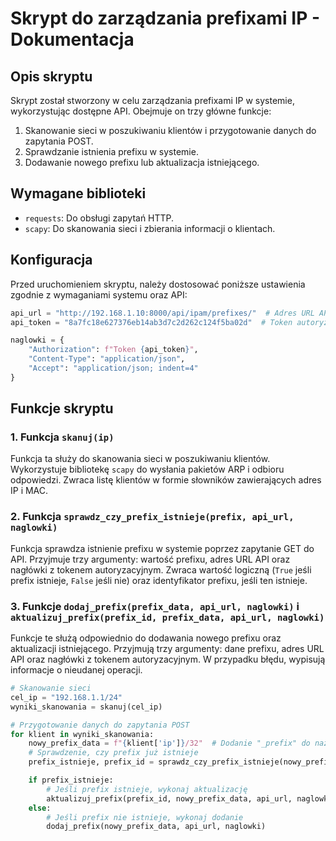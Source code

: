 # Skrypt do zarządzania prefixami IP - Dokumentacja

## Opis skryptu
Skrypt został stworzony w celu zarządzania prefixami IP w systemie, wykorzystując dostępne API. Obejmuje on trzy główne funkcje:
1. Skanowanie sieci w poszukiwaniu klientów i przygotowanie danych do zapytania POST.
2. Sprawdzanie istnienia prefixu w systemie.
3. Dodawanie nowego prefixu lub aktualizacja istniejącego.

## Wymagane biblioteki
- `requests`: Do obsługi zapytań HTTP.
- `scapy`: Do skanowania sieci i zbierania informacji o klientach.

## Konfiguracja
Przed uruchomieniem skryptu, należy dostosować poniższe ustawienia zgodnie z wymaganiami systemu oraz API:

```python
api_url = "http://192.168.1.10:8000/api/ipam/prefixes/"  # Adres URL API
api_token = "8a7fc18e627376eb14ab3d7c2d262c124f5ba02d"  # Token autoryzacyjny

naglowki = {
    "Authorization": f"Token {api_token}",
    "Content-Type": "application/json",
    "Accept": "application/json; indent=4"
}
```
## Funkcje skryptu

### 1. Funkcja `skanuj(ip)`
Funkcja ta służy do skanowania sieci w poszukiwaniu klientów. Wykorzystuje bibliotekę `scapy` do wysłania pakietów ARP i odbioru odpowiedzi. Zwraca listę klientów w formie słowników zawierających adres IP i MAC.

### 2. Funkcja `sprawdz_czy_prefix_istnieje(prefix, api_url, naglowki)`
Funkcja sprawdza istnienie prefixu w systemie poprzez zapytanie GET do API. Przyjmuje trzy argumenty: wartość prefixu, adres URL API oraz nagłówki z tokenem autoryzacyjnym. Zwraca wartość logiczną (`True` jeśli prefix istnieje, `False` jeśli nie) oraz identyfikator prefixu, jeśli ten istnieje.

### 3. Funkcje `dodaj_prefix(prefix_data, api_url, naglowki)` i `aktualizuj_prefix(prefix_id, prefix_data, api_url, naglowki)`
Funkcje te służą odpowiednio do dodawania nowego prefixu oraz aktualizacji istniejącego. Przyjmują trzy argumenty: dane prefixu, adres URL API oraz nagłówki z tokenem autoryzacyjnym. W przypadku błędu, wypisują informacje o nieudanej operacji.

```python
# Skanowanie sieci
cel_ip = "192.168.1.1/24"
wyniki_skanowania = skanuj(cel_ip)

# Przygotowanie danych do zapytania POST
for klient in wyniki_skanowania:
    nowy_prefix_data = f"{klient['ip']}/32"  # Dodanie "_prefix" do nazwy prefixu
    # Sprawdzenie, czy prefix już istnieje
    prefix_istnieje, prefix_id = sprawdz_czy_prefix_istnieje(nowy_prefix_data, api_url, naglowki)

    if prefix_istnieje:
        # Jeśli prefix istnieje, wykonaj aktualizację
        aktualizuj_prefix(prefix_id, nowy_prefix_data, api_url, naglowki)
    else:
        # Jeśli prefix nie istnieje, wykonaj dodanie
        dodaj_prefix(nowy_prefix_data, api_url, naglowki)
